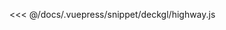 <ClientOnly>
  <common-code-view name="deckgl-highway" :is-code-view="false"/>
</ClientOnly>

<<< @/docs/.vuepress/snippet/deckgl/highway.js

